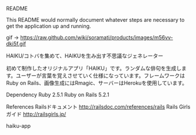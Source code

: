 README

This README would normally document whatever steps are necessary to get the application up and running.

gif -> https://raw.github.com/wiki/soramati/products/images/m56vv-dki5f.gif

HAIKU/コトバを集めて、HAIKUを生み出す不思議なジェネレーター

初めて制作したオリジナルアプリ「HAIKU」です。ランダムな俳句を生成します。ユーザーが言葉を覚えさせていく仕様になっています。フレームワークはRuby on Rails、画像生成にはRmagic、サーバーはHerokuを使用しています。

Dependency
Ruby 2.5.1 Ruby on Rails 5.2.1 

References
    Railsドキュメント http://railsdoc.com/references/rails
    Rails Girls ガイド  http://railsgirls.jp/

haiku-app